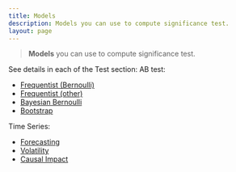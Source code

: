 ```yaml
---
title: Models
description: Models you can use to compute significance test.
layout: page
---
```


> **Models** you can use to compute significance test.

See details in each of the Test section:
AB test:
* [Frequentist (Bernoulli)]({{site.url}}/{{site.baseurl}}/core_app/impact/web_application/dashboard/models/frequentist/bernoulli)
* [Frequentist (other)]({{site.url}}/{{site.baseurl}}/core_app/impact/web_application/dashboard/models/frequentist/other)
* [Bayesian Bernoulli]({{site.url}}/{{site.baseurl}}/core_app/impact/web_application/dashboard/models/bayesian_bernoulli)
* [Bootstrap]({{site.url}}/{{site.baseurl}}/core_app/impact/web_application/dashboard/bootstrap)

Time Series:
* [Forecasting]({{site.url}}/{{site.baseurl}}/core_app/impact/web_application/dashboard/models/forecasting)
* [Volatility]({{site.url}}/{{site.baseurl}}/core_app/impact/web_application/dashboard/volatility)
* [Causal Impact]({{site.url}}/{{site.baseurl}}/core_app/impact/web_application/dashboard/causal_impact)
